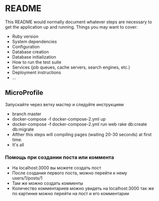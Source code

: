 
# README
This README would normally document whatever steps are necessary to get the
application up and running.
Things you may want to cover:
* Ruby version
* System dependencies
* Configuration
* Database creation
* Database initialization
* How to run the test suite
* Services (job queues, cache servers, search engines, etc.)
* Deployment instructions
* ...

## MicroProfile
Запускайте через ветку мастер и следуйте инструкциям
* branch master
* docker-compose -f docker-compose-2.yml up
* docker-compose -f docker-compose-2.yml run web rake db:create db:migrate
* Afther this steps will compiling pages (waiting 20-30 seconds) at first time.
* It's all

### Помощь при создании поста или коммента
* На localhost:3000 вы можете создать пост
* После создания первого поста, можно перейти к нему users/1/posts/1
* Там же можно создать комменты
* Количество комментариев можно увидеть на localhost:3000 так же по картинке можно перейти на пост и его комментарии    

